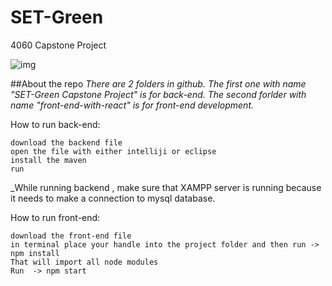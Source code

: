 # SET-Green

4060 Capstone Project

![img](https://i.imgur.com/Jt9SGt6.jpg)

##About the repo
_There are 2 folders in github. The first one with name "SET-Green Capstone Project" is for back-end.
The second forlder with name "front-end-with-react" is for front-end development._

How to run back-end:

```
download the backend file
open the file with either intelliji or eclipse
install the maven
run
```

\_While running backend , make sure that XAMPP server is running because it needs to make a connection to mysql database.

How to run front-end:

```
download the front-end file
in terminal place your handle into the project folder and then run -> npm install
That will import all node modules
Run  -> npm start
```
